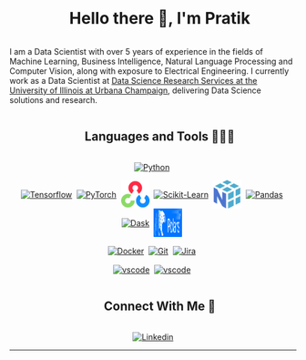 <!--h1 without bottom border-->
<div id="user-content-toc">
  <ul align="center">
    <summary><h1 style="display: inline-block">Hello there 👋, I'm Pratik</h1></summary>
  </ul>
</div>

I am a Data Scientist with over 5 years of experience in the fields of Machine Learning, Business Intelligence, Natural Language Processing and Computer Vision, along with exposure to Electrical Engineering. I currently work as a Data Scientist at [Data Science Research Services at the University of Illinois at Urbana Champaign]((https://dsrs.illinois.edu)), delivering Data Science solutions and research.

<!--h2 without bottom border-->
<div id="user-content-toc">
  <ul align="center">
    <summary><h2 style="display: inline-block">Languages and Tools 👨🏻‍💻</h2></summary>
  </ul>
</div>

<p align="center">
 <a href="https://www.python.org/" target="blank"><img align="center" src="https://skillicons.dev/icons?i=py" alt="Python" height="50" width="50" /></a>&nbsp;

<p align="center">
 <a href="https://www.tensorflow.org/" target="blank"><img align="center" src="https://skillicons.dev/icons?i=tensorflow" alt="Tensorflow" height="50" width="50" /></a>&nbsp;
 <a href="https://pytorch.org/" target="blank"><img align="center" src="https://skillicons.dev/icons?i=pytorch" alt="PyTorch" height="50" width="50" /></a>&nbsp;
 <a href="https://opencv.org/" target="blank"><img align="center" src="https://raw.githubusercontent.com/devicons/devicon/1119b9f84c0290e0f0b38982099a2bd027a48bf1/icons/opencv/opencv-original.svg" alt="OpenCV" height="50" width="50" /></a>&nbsp;
   <a href="https://scikit-learn.org/stable/" target="blank"><img align="center" src="https://upload.wikimedia.org/wikipedia/commons/0/05/Scikit_learn_logo_small.svg" alt="Scikit-Learn" height="50" width="50" /></a>&nbsp;
 <a href="https://numpy.org/" target="blank"><img align="center" src="https://raw.githubusercontent.com/devicons/devicon/1119b9f84c0290e0f0b38982099a2bd027a48bf1/icons/numpy/numpy-original.svg" alt="Numpy" height="50" width="50" /></a>&nbsp;
   <a href="https://pandas.pydata.org" target="blank"><img align="center" src="https://pandas.pydata.org/static/img/pandas_white.svg" alt="Pandas" height="50" width="50" /></a>&nbsp;
 <a href="https://www.dask.org" target="blank"><img align="center" src="https://docs.dask.org/en/latest/_images/dask_icon.svg" alt="Dask" height="50" width="50" /></a>&nbsp;
 <a href="https://pola.rs" target="blank"><img align="center" src="https://raw.githubusercontent.com/pola-rs/polars-static/master/banner/polars_github_banner.svg" alt="Dask" height="50" width="50" /></a>&nbsp;


<p align="center">
 <a href="https://www.docker.com/" target="blank"><img align="center" src="https://skillicons.dev/icons?i=docker" alt="Docker" height="50" width="50" /></a>&nbsp;
 <a href="https://git-scm.com/" target="blank"><img align="center" src="https://skillicons.dev/icons?i=git" alt="Git" height="50" width="50" /></a>&nbsp;
 <a href="https://www.atlassian.com/software/jira" target="blank"><img align="center" src="https://jira.law.nyu.edu/images/atlassian-jira-logo-large.png" alt="Jira" height="50" width="70" /></a>&nbsp;
</p>

<p align="center">
 <a href="https://www.jetbrains.com/pycharm/" target="blank"><img align="center" src="https://skillicons.dev/icons?i=pycharm" alt="vscode" height="50" width="50" /></a>&nbsp;
 <a href="https://code.visualstudio.com/" target="blank"><img align="center" src="https://skillicons.dev/icons?i=vscode" alt="vscode" height="50" width="50" /></a>&nbsp;  
</p>


<!-- Connect with me -->
<!--h2 without bottom border-->
<div id="user-content-toc">
  <ul align="center">
    <summary><h2 style="display: inline-block">Connect With Me 🤝</h2></summary>
  </ul>
</div>

<p align="center">
<a href="https://www.linkedin.com/in/pratikrelekar/" target="blank"><img align="center" src="https://skillicons.dev/icons?i=linkedin" alt="Linkedin" height="50" width="50" /></a>  
</p>

---

